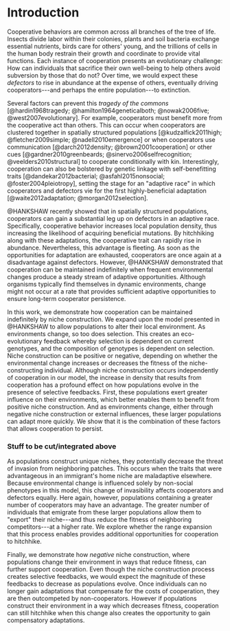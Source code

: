 # Introduction

Cooperative behaviors are common across all branches of the tree of life. Insects divide labor within their colonies, plants and soil bacteria exchange essential nutrients, birds care for others' young, and the trillions of cells in the human body restrain their growth and coordinate to provide vital functions. Each instance of cooperation presents an evolutionary challenge: How can individuals that sacrifice their own well-being to help others avoid subversion by those that do not? Over time, we would expect these *defectors* to rise in abundance at the expense of others, eventually driving cooperators---and perhaps the entire population---to extinction.

Several factors can prevent this *tragedy of the commons* [@hardin1968tragedy; @hamilton1964geneticalboth; @nowak2006five; @west2007evolutionary]. For example, cooperators must benefit more from the cooperative act than others. This can occur when cooperators are clustered together in spatially structured populations [@kudzalfick2011high; @fletcher2009simple; @nadell2010emergence] or when cooperators use communication [@darch2012density; @brown2001cooperation] or other cues [@gardner2010greenbeards; @sinervo2006selfrecognition; @veelders2010structural] to cooperate conditionally with kin. Interestingly, cooperation can also be bolstered by genetic linkage with self-benefitting traits [@dandekar2012bacterial; @asfahl2015nonsocial; @foster2004pleiotropy], setting the stage for an "adaptive race" in which cooperators and defectors vie for the first highly-beneficial adaptation [@waite2012adaptation; @morgan2012selection].

@HANKSHAW recently showed that in spatially structured populations, cooperators can gain a substantial leg up on defectors in an adaptive race. Specifically, cooperative behavior increases local population density, thus increasing the likelihood of acquiring beneficial mutations. By hitchhiking along with these adaptations, the cooperative trait can rapidly rise in abundance. Nevertheless, this advantage is fleeting. As soon as the opportunities for adaptation are exhausted, cooperators are once again at a disadvantage against defectors. However, @HANKSHAW demonstrated that cooperation can be maintained indefinitely when frequent environmental changes produce a steady stream of adaptive opportunities. Although organisms typically find themselves in dynamic environments, change might not occur at a rate that provides sufficient adaptive opportunities to ensure long-term cooperator persistence.

In this work, we demonstrate how cooperation can be maintained indefinitely by niche construction. We expand upon the model presented in @HANKSHAW to allow populations to alter their local environment. As environments change, so too does selection. This creates an eco-evolutionary feedback whereby selection is dependent on current genotypes, and the composition of genotypes is dependent on selection. Niche construction can be positive or negative, depending on whether the environmental change increases or decreases the fitness of the niche-constructing individual. Although niche construction occurs independently of cooperation in our model, the increase in density that results from cooperation has a profound effect on how populations evolve in the presence of selective feedbacks. First, these populations exert greater influence on their environments, which better enables them to benefit from positive niche construction. And as environments change, either through negative niche construction or external influences, these larger populations can adapt more quickly. We show that it is the combination of these factors that allows cooperation to persist.



### Stuff to be cut/integrated above


As populations construct unique niches, they potentially decrease the threat of invasion from neighboring patches. This occurs when the traits that were advantageous in an immigrant's home niche are maladaptive elsewhere. Because environmental change is influenced solely by non-social phenotypes in this model, this change of invasibility affects cooperators and defectors equally. Here again, however, populations containing a greater number of cooperators may have an advantage. The greater number of individuals that emigrate from these larger populations allow them to "export" their niche---and thus reduce the fitness of neighboring competitors---at a higher rate. We explore whether the range expansion that this process enables provides additional opportunities for cooperation to hitchhike.

Finally, we demonstrate how *negative* niche construction, where populations change their environment in ways that reduce fitness, can further support cooperation. Even though the niche construction process creates selective feedbacks, we would expect the magnitude of these feedbacks to decrease as populations evolve. Once individuals can no longer gain adaptations that compensate for the costs of cooperation, they are then outcompeted by non-cooperators. However if populations construct their environment in a way which decreases fitness, cooperation can still hitchhike when this change also creates the opportunity to gain compensatory adaptations.

